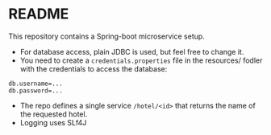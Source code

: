 # README #

This repository contains a Spring-boot microservice setup.

*  For database access, plain JDBC is used, but feel free  to change it.
*  You need to create a `credentials.properties` file in the resources/ fodler  with the credentials to access the database:

```
db.username=...
db.password=...
```

* The repo defines a single service `/hotel/<id>`  that returns the name of the requested hotel. 
* Logging uses SLf4J
